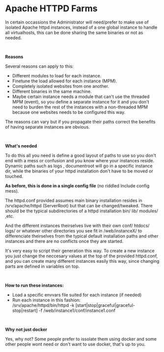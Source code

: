 <h1><b>Apache HTTPD Farms</b></h1>

In certain occassions the Administrator will need/prefer to make use of isolated Apache httpd instances, instead of a one global instance to handle all virtualhosts, this can be done sharing the same binaries or not as needed.

<br/>

<p><b>Reasons</b></p>
<p>Several reasons can apply to this:<p>
<p>
<ul>
<li>Different modules to load for each instance.</il>
<li>Finetune the load allowed for each instance (MPM).</il>
<li>Completely isolated websites from one another.</il>
<li>Different binaries in the same machine.</il>
<li>Maybe certain instance needs a module that can't use the threaded MPM (event), so you define a separate instance for it and you don't need to burden the rest of the instances with a non-threaded MPM because one websites needs to be configured this way.</il>
</ul>
</p>

<p>The reasons can vary but if you propagate their paths correct the benefits of having separate instances are obvious.</p>

<br/>
<p><b>What's needed</b></p>
<p>To do this all you need is define a good layout of paths to use so you don't end with a mess or confusion and you know where your instances reside. Dynamic paths such as logs , documentroot will go in a specific instance dir, while the binaries of your httpd installation don't have to be moved or touched.</p>

<p><b>As before, this is done in a single config file</b> (no riddled Include config mess).</p>

<p>The httpd.conf provided assumes main binary installation resides in /srv/apache/httpd (ServerRoot) but that can be changed/tweaked. There should be the typical subdirectories of a httpd installation bin/ lib/ modules/  ,etc.</p>

<p>And the different instances theirselves live with their own conf/ htdocs/ logs/ or whatever other directories you see fit in /web/instanceX/ to differenciate theirselves from the typical default installation paths and other instances and there are no conflicts once they are started. </p>

<p>It's very easy to script their generation this way. To create a new instance you just change the neccesary values at the top of the provided httpd.conf, and you can create many different instances easily this way, since changing parts are defined in variables on top.</p>

<br/>
<p>
<b>How to run these instances:</b>
<ul>
<li>Load a specific envvars file suited for each instance (if needed)</li>
<li>Run each instance in this fashion:<br/>
/srv/apache/httpd/bin/httpd -k [start|stop|graceful|graceful-stop|restart] -f /web/instance1/conf/instance1.conf</li>
</ul></p>

<br/>
<p><b>Why not just docker</b></p>
<p>Yes, why not? Some people prefer to issolate them using docker and some other people wont need or don't want to use docker, that's up to you.</p>
